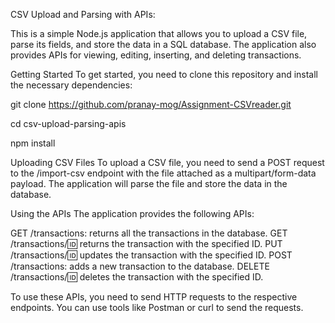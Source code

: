CSV Upload and Parsing with APIs:

This is a simple Node.js application that allows you to upload a CSV file, parse its fields, and store the data in a SQL database. The application also provides APIs for viewing, editing, inserting, and deleting transactions.

Getting Started
To get started, you need to clone this repository and install the necessary dependencies:


git clone https://github.com/pranay-mog/Assignment-CSVreader.git

cd csv-upload-parsing-apis

npm install

Uploading CSV Files
To upload a CSV file, you need to send a POST request to the /import-csv endpoint with the file attached as a multipart/form-data payload. The application will parse the file and store the data in the database.

Using the APIs
The application provides the following APIs:

GET /transactions: returns all the transactions in the database.
GET /transactions/:id: returns the transaction with the specified ID.
PUT /transactions/:id: updates the transaction with the specified ID.
POST /transactions: adds a new transaction to the database.
DELETE /transactions/:id: deletes the transaction with the specified ID.

To use these APIs, you need to send HTTP requests to the respective endpoints. You can use tools like Postman or curl to send the requests.
